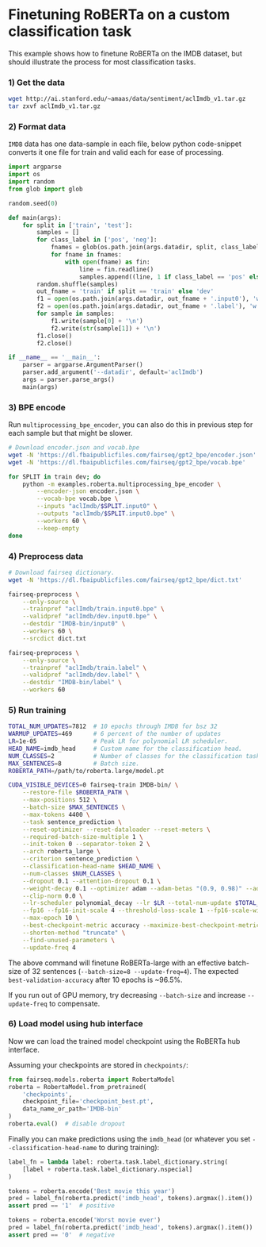 # Finetuning RoBERTa on a custom classification task

This example shows how to finetune RoBERTa on the IMDB dataset, but should illustrate the process for most classification tasks.

### 1) Get the data

```bash
wget http://ai.stanford.edu/~amaas/data/sentiment/aclImdb_v1.tar.gz
tar zxvf aclImdb_v1.tar.gz
```


### 2) Format data

`IMDB` data has one data-sample in each file, below python code-snippet converts it one file for train and valid each for ease of processing.
```python
import argparse
import os
import random
from glob import glob

random.seed(0)

def main(args):
    for split in ['train', 'test']:
        samples = []
        for class_label in ['pos', 'neg']:
            fnames = glob(os.path.join(args.datadir, split, class_label) + '/*.txt')
            for fname in fnames:
                with open(fname) as fin:
                    line = fin.readline()
                    samples.append((line, 1 if class_label == 'pos' else 0))
        random.shuffle(samples)
        out_fname = 'train' if split == 'train' else 'dev'
        f1 = open(os.path.join(args.datadir, out_fname + '.input0'), 'w')
        f2 = open(os.path.join(args.datadir, out_fname + '.label'), 'w')
        for sample in samples:
            f1.write(sample[0] + '\n')
            f2.write(str(sample[1]) + '\n')
        f1.close()
        f2.close()

if __name__ == '__main__':
    parser = argparse.ArgumentParser()
    parser.add_argument('--datadir', default='aclImdb')
    args = parser.parse_args()
    main(args)
```


### 3) BPE encode

Run `multiprocessing_bpe_encoder`, you can also do this in previous step for each sample but that might be slower.
```bash
# Download encoder.json and vocab.bpe
wget -N 'https://dl.fbaipublicfiles.com/fairseq/gpt2_bpe/encoder.json'
wget -N 'https://dl.fbaipublicfiles.com/fairseq/gpt2_bpe/vocab.bpe'

for SPLIT in train dev; do
    python -m examples.roberta.multiprocessing_bpe_encoder \
        --encoder-json encoder.json \
        --vocab-bpe vocab.bpe \
        --inputs "aclImdb/$SPLIT.input0" \
        --outputs "aclImdb/$SPLIT.input0.bpe" \
        --workers 60 \
        --keep-empty
done
```


### 4) Preprocess data

```bash
# Download fairseq dictionary.
wget -N 'https://dl.fbaipublicfiles.com/fairseq/gpt2_bpe/dict.txt'

fairseq-preprocess \
    --only-source \
    --trainpref "aclImdb/train.input0.bpe" \
    --validpref "aclImdb/dev.input0.bpe" \
    --destdir "IMDB-bin/input0" \
    --workers 60 \
    --srcdict dict.txt

fairseq-preprocess \
    --only-source \
    --trainpref "aclImdb/train.label" \
    --validpref "aclImdb/dev.label" \
    --destdir "IMDB-bin/label" \
    --workers 60

```


### 5) Run training

```bash
TOTAL_NUM_UPDATES=7812  # 10 epochs through IMDB for bsz 32
WARMUP_UPDATES=469      # 6 percent of the number of updates
LR=1e-05                # Peak LR for polynomial LR scheduler.
HEAD_NAME=imdb_head     # Custom name for the classification head.
NUM_CLASSES=2           # Number of classes for the classification task.
MAX_SENTENCES=8         # Batch size.
ROBERTA_PATH=/path/to/roberta.large/model.pt

CUDA_VISIBLE_DEVICES=0 fairseq-train IMDB-bin/ \
    --restore-file $ROBERTA_PATH \
    --max-positions 512 \
    --batch-size $MAX_SENTENCES \
    --max-tokens 4400 \
    --task sentence_prediction \
    --reset-optimizer --reset-dataloader --reset-meters \
    --required-batch-size-multiple 1 \
    --init-token 0 --separator-token 2 \
    --arch roberta_large \
    --criterion sentence_prediction \
    --classification-head-name $HEAD_NAME \
    --num-classes $NUM_CLASSES \
    --dropout 0.1 --attention-dropout 0.1 \
    --weight-decay 0.1 --optimizer adam --adam-betas "(0.9, 0.98)" --adam-eps 1e-06 \
    --clip-norm 0.0 \
    --lr-scheduler polynomial_decay --lr $LR --total-num-update $TOTAL_NUM_UPDATES --warmup-updates $WARMUP_UPDATES \
    --fp16 --fp16-init-scale 4 --threshold-loss-scale 1 --fp16-scale-window 128 \
    --max-epoch 10 \
    --best-checkpoint-metric accuracy --maximize-best-checkpoint-metric \
    --shorten-method "truncate" \
    --find-unused-parameters \
    --update-freq 4
```

The above command will finetune RoBERTa-large with an effective batch-size of 32
sentences (`--batch-size=8 --update-freq=4`). The expected
`best-validation-accuracy` after 10 epochs is ~96.5%.

If you run out of GPU memory, try decreasing `--batch-size` and increase
`--update-freq` to compensate.


### 6) Load model using hub interface

Now we can load the trained model checkpoint using the RoBERTa hub interface.

Assuming your checkpoints are stored in `checkpoints/`:
```python
from fairseq.models.roberta import RobertaModel
roberta = RobertaModel.from_pretrained(
    'checkpoints',
    checkpoint_file='checkpoint_best.pt',
    data_name_or_path='IMDB-bin'
)
roberta.eval()  # disable dropout
```

Finally you can make predictions using the `imdb_head` (or whatever you set
`--classification-head-name` to during training):
```python
label_fn = lambda label: roberta.task.label_dictionary.string(
    [label + roberta.task.label_dictionary.nspecial]
)

tokens = roberta.encode('Best movie this year')
pred = label_fn(roberta.predict('imdb_head', tokens).argmax().item())
assert pred == '1'  # positive

tokens = roberta.encode('Worst movie ever')
pred = label_fn(roberta.predict('imdb_head', tokens).argmax().item())
assert pred == '0'  # negative
```
